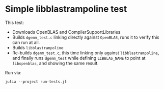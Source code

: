 # Simple libblastrampoline test

This test:

* Downloads OpenBLAS and CompilerSupportLibraries
* Builds `dgemm_test.c` linking directly against `OpenBLAS`, runs it to verify this can run at all.
* Builds `libblastrampoline`
* Re-builds `dgemm_test.c`, this time linking only against `libblastrampoline`, and finally runs `dgemm_test` while defining `LIBBLAS_NAME` to point at `libopenblas`, and showing the same result.

Run via:
```
julia --project run-tests.jl
```